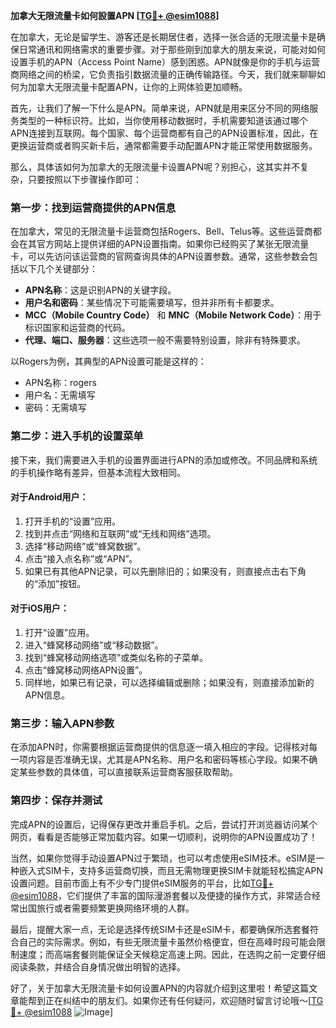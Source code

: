 **加拿大无限流量卡如何設置APN [[TG💪+ @esim1088](https://t.me/s/esim1088)]**

在加拿大，无论是留学生、游客还是长期居住者，选择一张合适的无限流量卡是确保日常通讯和网络需求的重要步骤。对于那些刚到加拿大的朋友来说，可能对如何设置手机的APN（Access Point Name）感到困惑。APN就像是你的手机与运营商网络之间的桥梁，它负责指引数据流量的正确传输路径。今天，我们就来聊聊如何为加拿大无限流量卡配置APN，让你的上网体验更加顺畅。

首先，让我们了解一下什么是APN。简单来说，APN就是用来区分不同的网络服务类型的一种标识符。比如，当你使用移动数据时，手机需要知道该通过哪个APN连接到互联网。每个国家、每个运营商都有自己的APN设置标准，因此，在更换运营商或者购买新卡后，通常都需要手动配置APN才能正常使用数据服务。

那么，具体该如何为加拿大的无限流量卡设置APN呢？别担心，这其实并不复杂，只要按照以下步骤操作即可：

### **第一步：找到运营商提供的APN信息**
在加拿大，常见的无限流量卡运营商包括Rogers、Bell、Telus等。这些运营商都会在其官方网站上提供详细的APN设置指南。如果你已经购买了某张无限流量卡，可以先访问该运营商的官网查询具体的APN设置参数。通常，这些参数会包括以下几个关键部分：
- **APN名称**：这是识别APN的关键字段。
- **用户名和密码**：某些情况下可能需要填写，但并非所有卡都要求。
- **MCC（Mobile Country Code）** 和 **MNC（Mobile Network Code）**：用于标识国家和运营商的代码。
- **代理、端口、服务器**：这些选项一般不需要特别设置，除非有特殊要求。

以Rogers为例，其典型的APN设置可能是这样的：
- APN名称：rogers
- 用户名：无需填写
- 密码：无需填写

### **第二步：进入手机的设置菜单**
接下来，我们需要进入手机的设置界面进行APN的添加或修改。不同品牌和系统的手机操作略有差异，但基本流程大致相同。

#### **对于Android用户：**
1. 打开手机的“设置”应用。
2. 找到并点击“网络和互联网”或“无线和网络”选项。
3. 选择“移动网络”或“蜂窝数据”。
4. 点击“接入点名称”或“APN”。
5. 如果已有其他APN记录，可以先删除旧的；如果没有，则直接点击右下角的“添加”按钮。

#### **对于iOS用户：**
1. 打开“设置”应用。
2. 进入“蜂窝移动网络”或“移动数据”。
3. 找到“蜂窝移动网络选项”或类似名称的子菜单。
4. 点击“蜂窝移动网络APN设置”。
5. 同样地，如果已有记录，可以选择编辑或删除；如果没有，则直接添加新的APN信息。

### **第三步：输入APN参数**
在添加APN时，你需要根据运营商提供的信息逐一填入相应的字段。记得核对每一项内容是否准确无误，尤其是APN名称、用户名和密码等核心字段。如果不确定某些参数的具体值，可以直接联系运营商客服获取帮助。

### **第四步：保存并测试**
完成APN的设置后，记得保存更改并重启手机。之后，尝试打开浏览器访问某个网页，看看是否能够正常加载内容。如果一切顺利，说明你的APN设置成功了！

当然，如果你觉得手动设置APN过于繁琐，也可以考虑使用eSIM技术。eSIM是一种嵌入式SIM卡，支持多运营商切换，而且无需物理更换SIM卡就能轻松搞定APN设置问题。目前市面上有不少专门提供eSIM服务的平台，比如[TG💪+ @esim1088](https://t.me/s/esim1088)，它们提供了丰富的国际漫游套餐以及便捷的操作方式，非常适合经常出国旅行或者需要频繁更换网络环境的人群。

最后，提醒大家一点，无论是选择传统SIM卡还是eSIM卡，都要确保所选套餐符合自己的实际需求。例如，有些无限流量卡虽然价格便宜，但在高峰时段可能会限制速度；而高端套餐则能保证全天候稳定高速上网。因此，在选购之前一定要仔细阅读条款，并结合自身情况做出明智的选择。

好了，关于加拿大无限流量卡如何设置APN的内容就介绍到这里啦！希望这篇文章能帮到正在纠结中的朋友们。如果你还有任何疑问，欢迎随时留言讨论哦～[[TG💪+ @esim1088](https://t.me/s/esim1088) ![Image](https://i.postimg.cc/4NQfJmqS/Snipaste-2025-05-13-00-14-12.png)]